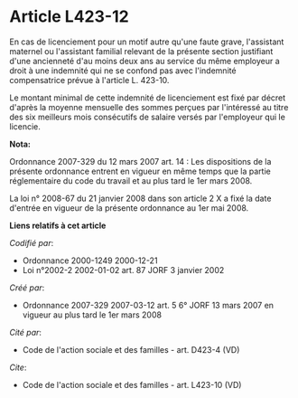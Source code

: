 # Article L423-12

En cas de licenciement pour un motif autre qu'une faute grave, l'assistant maternel ou l'assistant familial relevant de la
présente section justifiant d'une ancienneté d'au moins deux ans au service du même employeur a droit à une indemnité qui ne
se confond pas avec l'indemnité compensatrice prévue à l'article L. 423-10.

Le montant minimal de cette indemnité de licenciement est fixé par décret d'après la moyenne mensuelle des sommes perçues par
l'intéressé au titre des six meilleurs mois consécutifs de salaire versés par l'employeur qui le licencie.

**Nota:**

Ordonnance 2007-329 du 12 mars 2007 art. 14 : Les dispositions de la présente ordonnance entrent en vigueur en même temps que
la partie réglementaire du code du travail et au plus tard le 1er mars 2008. 

La loi n° 2008-67 du 21 janvier 2008 dans son article 2 X a fixé la date d'entrée en vigueur de la présente ordonnance au 1er
mai 2008.

**Liens relatifs à cet article**

_Codifié par_:

  - Ordonnance 2000-1249 2000-12-21
  - Loi n°2002-2 2002-01-02 art. 87 JORF 3 janvier 2002

_Créé par_:

  - Ordonnance 2007-329 2007-03-12 art. 5 6° JORF 13 mars 2007 en vigueur au plus tard le 1er mars 2008

_Cité par_:

  - Code de l'action sociale et des familles - art. D423-4 (VD)

_Cite_:

  - Code de l'action sociale et des familles - art. L423-10 (VD)
